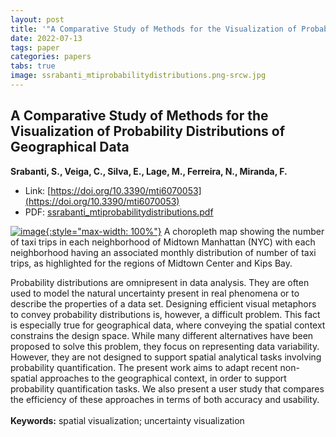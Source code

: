 ```yaml
---
layout: post
title: '"A Comparative Study of Methods for the Visualization of Probability Distributions of Geographical Data"'
date: 2022-07-13
tags: paper
categories: papers
tabs: true
image: ssrabanti_mtiprobabilitydistributions.png-srcw.jpg
---
```


## A Comparative Study of Methods for the Visualization of Probability Distributions of Geographical Data
**Srabanti, S., Veiga, C., Silva, E., Lage, M., Ferreira, N., Miranda, F.**
- Link: [https://doi.org/10.3390/mti6070053](https://doi.org/10.3390/mti6070053)
- PDF: [ssrabanti_mtiprobabilitydistributions.pdf](/documents/ssrabanti_mtiprobabilitydistributions.pdf)


[![image](https://www.evl.uic.edu/output/originals/ssrabanti_mtiprobabilitydistributions.png-srcw.jpg){:style="max-width: 100%"}](https://www.evl.uic.edu/output/originals/ssrabanti_mtiprobabilitydistributions.png-srcw.jpg)
A choropleth map showing the number of taxi trips in each neighborhood of Midtown Manhattan (NYC) with each neighborhood having an associated monthly distribution of number of taxi trips, as highlighted for the regions of Midtown Center and Kips Bay.

Probability distributions are omnipresent in data analysis. They are often used to model the natural uncertainty present in real phenomena or to describe the properties of a data set. Designing efficient visual metaphors to convey probability distributions is, however, a difficult problem. This fact is especially true for geographical data, where conveying the spatial context constrains the design space. While many different alternatives have been proposed to solve this problem, they focus on representing data variability. However, they are not designed to support spatial analytical tasks involving probability quantification. The present work aims to adapt recent non-spatial approaches to the geographical context, in order to support probability quantification tasks. We also present a user study that compares the efficiency of these approaches in terms of both accuracy and usability.<br><br>
<strong>Keywords:</strong>  spatial visualization; uncertainty visualization